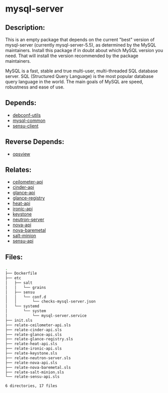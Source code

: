 # mysql-server

## Description:

This is an empty package that depends on the current "best" version of mysql-server (currently mysql-server-5.5), as determined by the MySQL maintainers. Install this package if in doubt about which MySQL version you need. That will install the version recommended by the package maintainers.

MySQL is a fast, stable and true multi-user, multi-threaded SQL database server. SQL (Structured Query Language) is the most popular database query language in the world. The main goals of MySQL are speed, robustness and ease of use.

## Depends:

  -  [debconf-utils](salt/debconf-utils)
  -  [mysql-common](salt/mysql-common)
  -  [sensu-client](salt/sensu-client)

## Reverse Depends:

  -  [opsview](salt/opsview)

## Relates:

  -  [ceilometer-api](salt/ceilometer-api)
  -  [cinder-api](salt/cinder-api)
  -  [glance-api](salt/glance-api)
  -  [glance-registry](salt/glance-registry)
  -  [heat-api](salt/heat-api)
  -  [ironic-api](salt/ironic-api)
  -  [keystone](salt/keystone)
  -  [neutron-server](salt/neutron-server)
  -  [nova-api](salt/nova-api)
  -  [nova-baremetal](salt/nova-baremetal)
  -  [salt-minion](salt/salt-minion)
  -  [sensu-api](salt/sensu-api)

## Files:

```bash
.
├── Dockerfile
├── etc
│   ├── salt
│   │   └── grains
│   ├── sensu
│   │   └── conf.d
│   │       └── checks-mysql-server.json
│   └── systemd
│       └── system
│           └── mysql-server.service
├── init.sls
├── relate-ceilometer-api.sls
├── relate-cinder-api.sls
├── relate-glance-api.sls
├── relate-glance-registry.sls
├── relate-heat-api.sls
├── relate-ironic-api.sls
├── relate-keystone.sls
├── relate-neutron-server.sls
├── relate-nova-api.sls
├── relate-nova-baremetal.sls
├── relate-salt-minion.sls
└── relate-sensu-api.sls

6 directories, 17 files
```

